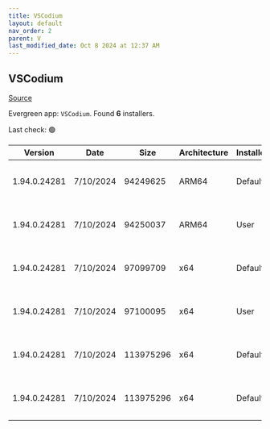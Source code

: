 ```yaml
---
title: VSCodium
layout: default
nav_order: 2
parent: V
last_modified_date: Oct 8 2024 at 12:37 AM
---
```


## VSCodium

[Source](https://vscodium.com)

Evergreen app: `VSCodium`. Found **6** installers.

Last check: 🟢

| Version      | Date      | Size      | Architecture | InstallerType | Type | URI                                                                                                                                                                                                                                      |
| ------------ | --------- | --------- | ------------ | ------------- | ---- | ---------------------------------------------------------------------------------------------------------------------------------------------------------------------------------------------------------------------------------------- |
| 1.94.0.24281 | 7/10/2024 | 94249625  | ARM64        | Default       | exe  | [https://github.com/VSCodium/vscodium/releases/download/1.94.0.24281/VSCodiumSetup-arm64-1.94.0.24281.exe](https://github.com/VSCodium/vscodium/releases/download/1.94.0.24281/VSCodiumSetup-arm64-1.94.0.24281.exe)                     |
| 1.94.0.24281 | 7/10/2024 | 94250037  | ARM64        | User          | exe  | [https://github.com/VSCodium/vscodium/releases/download/1.94.0.24281/VSCodiumUserSetup-arm64-1.94.0.24281.exe](https://github.com/VSCodium/vscodium/releases/download/1.94.0.24281/VSCodiumUserSetup-arm64-1.94.0.24281.exe)             |
| 1.94.0.24281 | 7/10/2024 | 97099709  | x64          | Default       | exe  | [https://github.com/VSCodium/vscodium/releases/download/1.94.0.24281/VSCodiumSetup-x64-1.94.0.24281.exe](https://github.com/VSCodium/vscodium/releases/download/1.94.0.24281/VSCodiumSetup-x64-1.94.0.24281.exe)                         |
| 1.94.0.24281 | 7/10/2024 | 97100095  | x64          | User          | exe  | [https://github.com/VSCodium/vscodium/releases/download/1.94.0.24281/VSCodiumUserSetup-x64-1.94.0.24281.exe](https://github.com/VSCodium/vscodium/releases/download/1.94.0.24281/VSCodiumUserSetup-x64-1.94.0.24281.exe)                 |
| 1.94.0.24281 | 7/10/2024 | 113975296 | x64          | Default       | msi  | [https://github.com/VSCodium/vscodium/releases/download/1.94.0.24281/VSCodium-x64-1.94.0.24281.msi](https://github.com/VSCodium/vscodium/releases/download/1.94.0.24281/VSCodium-x64-1.94.0.24281.msi)                                   |
| 1.94.0.24281 | 7/10/2024 | 113975296 | x64          | Default       | msi  | [https://github.com/VSCodium/vscodium/releases/download/1.94.0.24281/VSCodium-x64-updates-disabled-1.94.0.24281.msi](https://github.com/VSCodium/vscodium/releases/download/1.94.0.24281/VSCodium-x64-updates-disabled-1.94.0.24281.msi) |
